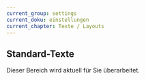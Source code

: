 ```yaml
---
current_group: settings
current_doku: einstellungen
current_chapter: Texte / Layouts
---
```


## Standard-Texte

Dieser Bereich wird aktuell für Sie überarbeitet.